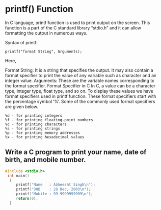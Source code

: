 # printf() Function
In C language, printf function is used to print output on the screen.  This function is a part of the C standard library “stdio.h” and it can allow formatting the output in numerous ways.

Syntax of printf:

```
printf("format String", Arguments);
```


Here,

Format String: It is a string that specifies the output. It may also contain a format specifier to print the value of any variable such as character and an integer value.
Arguments: These are the variable names corresponding to the format specifier.
Format Specifier in C
In C, a value can be a character type, integer type, float type, and so on. To display these values we have format specifiers used in printf function. These format specifiers start with the percentage symbol ‘%’. Some of the commonly used format specifiers are given below.

```
%d - for printing integers
%f - for printing floating-point numbers
%c - for printing characters
%s - for printing strings
%p - for printing memory addresses
%x - for printing hexadecimal values
```

## Write a C program to print your name, date of birth, and mobile number.

```C
#include <stdio.h> 
 int main()  
  {
     printf("Name   : Abheesht Singh\n"); 
     printf("DOB    : 28 Dec, 2003\n"); 
     printf("Mobile : 99-9999999999\n"); 
     return(0); 
  }
```
